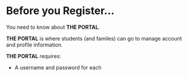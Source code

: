 # Before you Register...

You need to know about **THE PORTAL**.

**THE PORTAL** is where students (and familes) can go to manage account and profile information.

**THE PORTAL** requires:
- A username and password for each